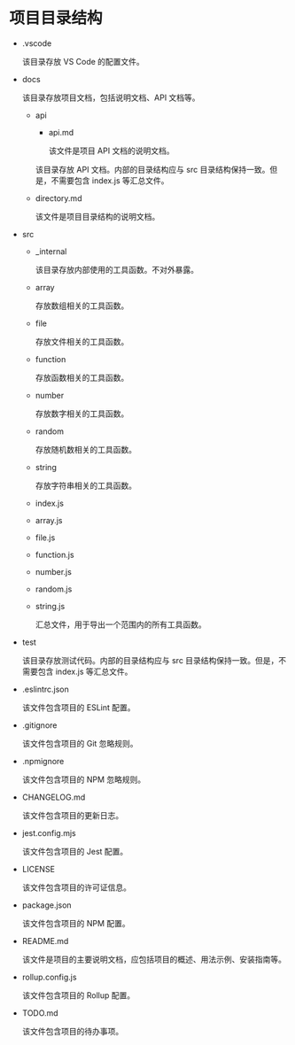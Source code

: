 # 项目目录结构

-   .vscode

    该目录存放 VS Code 的配置文件。

-   docs

    该目录存放项目文档，包括说明文档、API 文档等。

    -   api

        -   api.md

            该文件是项目 API 文档的说明文档。

        该目录存放 API 文档。内部的目录结构应与 src 目录结构保持一致。但是，不需要包含 index.js 等汇总文件。

    -   directory.md

        该文件是项目目录结构的说明文档。

-   src

    -   \_internal

        该目录存放内部使用的工具函数。不对外暴露。

    -   array

        存放数组相关的工具函数。

    -   file

        存放文件相关的工具函数。

    -   function

        存放函数相关的工具函数。

    -   number

        存放数字相关的工具函数。

    -   random

        存放随机数相关的工具函数。

    -   string

        存放字符串相关的工具函数。

    -   index.js
    -   array.js
    -   file.js
    -   function.js
    -   number.js
    -   random.js
    -   string.js

        汇总文件，用于导出一个范围内的所有工具函数。

-   test

    该目录存放测试代码。内部的目录结构应与 src 目录结构保持一致。但是，不需要包含 index.js 等汇总文件。

-   .eslintrc.json

    该文件包含项目的 ESLint 配置。

-   .gitignore

    该文件包含项目的 Git 忽略规则。

-   .npmignore

    该文件包含项目的 NPM 忽略规则。

-   CHANGELOG.md

    该文件包含项目的更新日志。

-   jest.config.mjs

    该文件包含项目的 Jest 配置。

-   LICENSE

    该文件包含项目的许可证信息。

-   package.json

    该文件包含项目的 NPM 配置。

-   README.md

    该文件是项目的主要说明文档，应包括项目的概述、用法示例、安装指南等。

-   rollup.config.js

    该文件包含项目的 Rollup 配置。

-   TODO.md

    该文件包含项目的待办事项。
